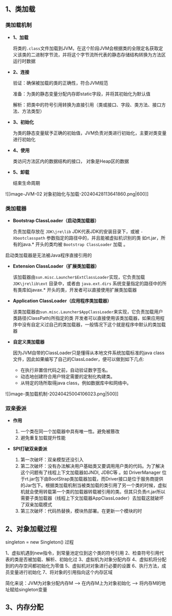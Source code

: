## 1、类加载

### 类加载机制

- **1、加载**

	将类的`.class`文件加载到JVM，在这个阶段JVM会根据类的全限定名获取定义该类的二进制字节流，并将这个字节流所代表的静态存储结构转换为方法区运行时数据

- **2、连接**

	验证：确保被加载的类的正确性，符合JVM规范
	
	准备：为类的静态变量分配内存即static字段，并将其初始化为默认值
	
	解析：把类中的符号引用转换为直接引用（类或接口、字段、类方法、接口方法、方法类型）

- **3、初始化**

	为类的静态变量赋予正确的初始值，JVM负责对类进行初始化，主要对类变量进行初始化

- **4、使用**

	类访问方法区内的数据结构的接口， 对象是Heap区的数据

- **5、卸载**

	结束生命周期

![[image-JVM-02 对象初始化与加载-20240428113641860.png|600]]

### 类加载器

- **Bootstrap ClassLoader（启动类加载器）**

	负责加载存放在 `JDK\jre\lib` JDK代表JDK的安装目录下，或被 `-Xbootclasspath` 参数指定的路径中的，并且能被虚拟机识别的类 如rt.jar，所有的java.* 开头的类均被 `Bootstrap ClassLoader` 加载 。

启动类加载器是无法被Java程序直接引用的

- **Extension ClassLoader（扩展类加载器）**

	该加载器由`sun.misc.Launcher$ExtClassLoader`实现，它负责加载 `JDK\jre\lib\ext` 目录中，或者由 `java.ext.dirs` 系统变量指定的路径中的所有类库如javax.* 开头的类，开发者可以直接使用扩展类加载器

- **Application ClassLoader（应用程序类加载器）**

	该类加载器由`sun.misc.Launcher$AppClassLoader`来实现，它负责加载用户类路径(ClassPath)所指定的类
	开发者可以直接使用该类加载器，如果应用程序中没有自定义过自己的类加载器，一般情况下这个就是程序中默认的类加载器

- **自定义类加载器**

	因为JVM自带的ClassLoader只是懂得从本地文件系统加载标准的java class文件，因此如果编写了自己的ClassLoader，便可以做到如下几点:
	- 在执行非置信代码之前，自动验证数字签名。
	- 动态地创建符合用户特定需要的定制化构建类。
	- 从特定的场所取得java class，例如数据库中和网络中。

![[image-类加载机制-20240425004106023.png|500]]
### 双亲委派

-  **作用** 

	1.  一个类在同一个加载器中具有唯一性。避免被篡改
	2.  避免重复加载提升性能

- **SPI打破双亲委派** 

	1. 第一次破坏：双亲模型还没引入
	2. 第二次破坏：没有办法解决用户基础类又要调用用户类的代码。为了解决这个问题有了线程上下文加载器如JNDI, JDBC等 。如 DriverManager 位于rt.jar包下由BootStrap类加载器加载，而Driver接口是位于服务商提供的Jar包下。根据类加载机制当被类加载的类引用了另一个类的时候，虚拟机就会使用转载第一个类的加载器转载被引用的类。但其只负责rt.jar所以需要子类加载器（线程上下文加载器AppClassLoader）去加载这就破坏了双亲加载模式
	3. 第三次破坏：代码热替换，模块热部署。在更新一个模块的时




## 2、对象加载过程

singleton = new Singleton() 过程

1、虚拟机遇到new指令，到常量池定位到这个类的符号引用
2、检查符号引用代表的类是否被加载、解析、初始化过
3、虚拟机为对象分配内存
4、虚拟机将分配到的内存空间都初始化为零值
5、虚拟机对对象进行必要的设置
6、执行方法，成员变量进行初始化
7、将对象的引用指向这个内存区域

简化来说：JVM为对象分配内存M --> 在内存M上为对象初始化 --> 将内存M的地址赋给singleton变量

## 3、内存分配

